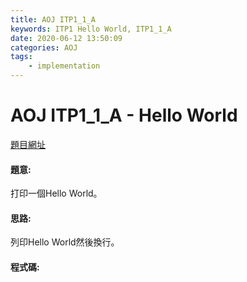```yaml
---
title: AOJ ITP1_1_A
keywords: ITP1 Hello World, ITP1_1_A
date: 2020-06-12 13:50:09
categories: AOJ
tags:
    - implementation
---
```

# AOJ ITP1_1_A - Hello World
[題目網址](https://onlinejudge.u-aizu.ac.jp/courses/lesson/2/ITP1/1/ITP1_1_A)
<!-- more -->

#### 題意:
打印一個Hello World。

#### 思路:
列印Hello World然後換行。

#### 程式碼:
<script src="https://gist.github.com/Daviswww/149966b2530121148b6ab12c9c4563f1.js"></script>